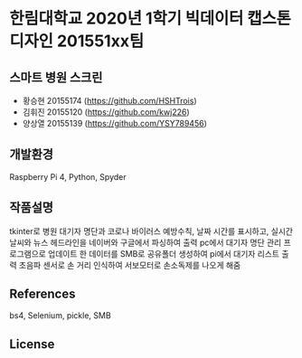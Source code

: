 # 한림대학교 2020년 1학기 빅데이터 캡스톤디자인 201551xx팀
     

## 스마트 병원 스크린
- 황승현 20155174 (https://github.com/HSHTrois)
- 김휘진 20155120 (https://github.com/kwj226)
- 양상열 20155139 (https://github.com/YSY789456)
## 개발환경
Raspberry Pi 4, Python, Spyder
## 작품설명
tkinter로 병원 대기자 명단과 코로나 바이러스 예방수칙, 날짜 시간를 표시하고, 실시간 날씨와 뉴스 헤드라인을 네이버와 구글에서 파싱하여 출력
pc에서 대기자 명단 관리 프로그램으로 업데이트 한 데이터를 SMB로 공유폴더 생성하여 pi에서 대기자 리스트 출력
초음파 센서로 손 거리 인식하여 서보모터로 손소독제를 나오게 해줌
## References
bs4, Selenium, pickle, SMB
## License

